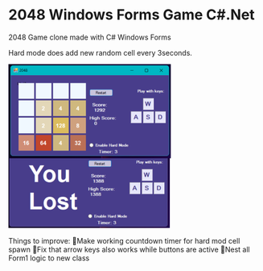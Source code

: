 # 2048 Windows Forms Game C#.Net

2048 Game clone made with C# Windows Forms

Hard mode does add new random cell every 3seconds.

![](/2048Board.png)

Things to improve:
🚧Make working countdown timer for hard mod cell spawn
🚧Fix that arrow keys also works while buttons are active
🚧Nest all Form1 logic to new class
